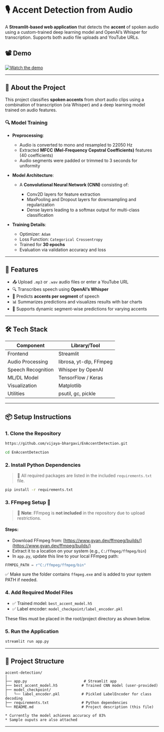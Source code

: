 # 🎙️ Accent Detection from Audio

A **Streamlit-based web application** that detects the **accent** of spoken audio using a custom-trained deep learning model and OpenAI’s Whisper for transcription. Supports both audio file uploads and YouTube URLs.

## 📽️ Demo

[![Watch the demo](https://img.shields.io/badge/Watch-Demo-blue)](https://github.com/vijaya-bhargavi/EnAccentDetection/blob/main/Demo.mp4)

<!-- 🔁 Replace the above link with your actual demo video URL -->

---

## 🧠 About the Project

This project classifies **spoken accents** from short audio clips using a combination of transcription (via Whisper) and a deep learning model trained on audio features.

### 🔍 Model Training

* **Preprocessing**:

  * Audio is converted to mono and resampled to 22050 Hz
  * Extracted **MFCC (Mel-Frequency Cepstral Coefficients)** features (40 coefficients)
  * Audio segments were padded or trimmed to 3 seconds for uniformity

* **Model Architecture**:

  * A **Convolutional Neural Network (CNN)** consisting of:

    * Conv2D layers for feature extraction
    * MaxPooling and Dropout layers for downsampling and regularization
    * Dense layers leading to a softmax output for multi-class classification

* **Training Details**:

  * Optimizer: `Adam`
  * Loss Function: `Categorical Crossentropy`
  * Trained for **30 epochs**
  * Evaluation via validation accuracy and loss

---

## 🚀 Features

* 📤 Upload `.mp3` or `.wav` audio files or enter a YouTube URL
* 🔍 Transcribes speech using **OpenAI’s Whisper**
* 🧠 Predicts **accents per segment** of speech
* 📊 Summarizes predictions and visualizes results with bar charts
* 🔁 Supports dynamic segment-wise predictions for varying accents

---

## 🛠️ Tech Stack

| Component          | Library/Tool            |
| ------------------ | ----------------------- |
| Frontend           | Streamlit               |
| Audio Processing   | librosa, yt-dlp, FFmpeg |
| Speech Recognition | Whisper by OpenAI       |
| ML/DL Model        | TensorFlow / Keras      |
| Visualization      | Matplotlib              |
| Utilities          | psutil, gc, pickle      |

---

## 📦 Setup Instructions

### 1. Clone the Repository

```bash
https://github.com/vijaya-bhargavi/EnAccentDetection.git

cd EnAccentDetection
```

### 2. Install Python Dependencies

> 📄 All required packages are listed in the included `requirements.txt` file.

```bash
pip install -r requirements.txt
```

### 3. FFmpeg Setup 🔧

> 📌 **Note**: FFmpeg is **not included** in the repository due to upload restrictions.

#### Steps:

* Download FFmpeg from: [https://www.gyan.dev/ffmpeg/builds/](https://www.gyan.dev/ffmpeg/builds/)
* Extract it to a location on your system (e.g., `C:/ffmpeg/ffmpeg/bin`)
* In `app.py`, update this line to your local FFmpeg path:

```python
FFMPEG_PATH = r"C:/ffmpeg/ffmpeg/bin"
```

✅ Make sure the folder contains `ffmpeg.exe` and is added to your system PATH if needed.

### 4. Add Required Model Files

* ✅ Trained model: `best_accent_model.h5`
* ✅ Label encoder: `model_checkpoint/label_encoder.pkl`


These files must be placed in the root/project directory as shown below.

### 5. Run the Application

```bash
streamlit run app.py
```
---

## 📁 Project Structure

```
accent-detection/
│
├── app.py                          # Streamlit app
├── best_accent_model.h5           # Trained CNN model (user-provided)
├── model_checkpoint/
│   └── label_encoder.pkl          # Pickled LabelEncoder for class decoding
├── requirements.txt               # Python dependencies
└── README.md                      # Project description (this file)

* Currently the model achieves accuracy of 83%
* Sample ouputs are also attached
```

---
